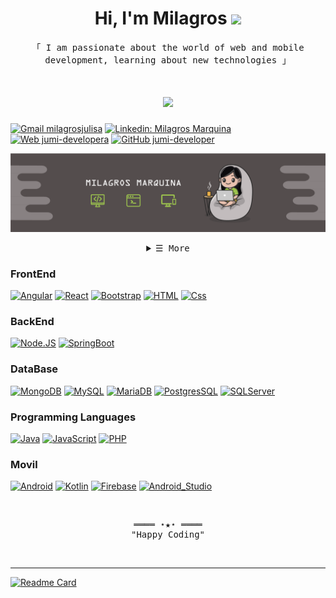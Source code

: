 <h1 align="center"> Hi, I'm Milagros <img src="https://media.giphy.com/media/hvRJCLFzcasrR4ia7z/giphy.gif" width="25px"></h1>


<p align="center">
  <samp>「 I am passionate about the world of web and mobile development, learning about new technologies 」</samp>
  <samp></samp>
</p>


<h1 align="center">
  <a href="https://git.io/typing-svg">
    <img src="https://readme-typing-svg.herokuapp.com?color=%23F7B906&duration=4000&size=17&lines=Dedicated+to+being+a+fullstack+engineer">  
  </a>
</h1> 


[![Gmail milagrosjulisa](https://img.shields.io/badge/-milagrosjulisa.mm@gmail.com-c14438?style=flat-square&logo=Gmail&logoColor=white&link=mailto:milagrosjulisa.mm@gmail.com)](mailto:milagrosjulisa.mm@gmail.com)
[![Linkedin: Milagros Marquina](https://img.shields.io/badge/-Milagros%20Marquina-blue?style=flat-square&logo=Linkedin&logoColor=white&link=https://www.linkedin.com/in/milagros-jumi/)](https://www.linkedin.com/in/milagros-jumi/) 
[![Web jumi-developera](https://img.shields.io/badge/-Portafolio%20Web-c99515?style=flat-square&logo=monkeytie&logoColor=white&link=https://jumi-developer)](https://jumi-developer)
[![GitHub jumi-developer](https://img.shields.io/badge/-Git%20Hub-c17538?style=flat-square&logo=github&logoColor=white&link=https://github.com/jumi-developer)](https://github.com/jumi-developer)


<p align="center">
  <img src="https://github.com//jumi-developer//jumi-developer/raw/main/portada.png"/>
</p>


<!---
<p align="center">
  <img src="https://github.com//jumi-developer//jumi-developer/raw/main/banner.gif"  height="200"/>
</p>
-->


<details align="center">
    <summary> <samp>&#9776; More</samp></summary>
    <p>
       <br>
       <img src="https://github-readme-stats.vercel.app/api/top-langs/?username=milagros-marquina-jumi&layout=compact&theme=onedark" />
       <br>
    </p>
    <p>
       <br>
       <img src="https://github-readme-stats.vercel.app/api/?username=milagros-marquina-jumi&show_icons=true&theme=onedark" />
       <br>
    </p>
</details>


### FrontEnd
[![Angular](https://img.shields.io/badge/Angular-D92B31?style=for-the-badge&logo=angular&logoColor=white&labelColor=101010)]()
[![React](https://img.shields.io/badge/React-5ED3F3?style=for-the-badge&logo=react&logoColor=white&labelColor=101010)]()
[![Bootstrap](https://img.shields.io/badge/Bootstrap-760FF0?style=for-the-badge&logo=bootstrap&logoColor=white&labelColor=101010)]()
[![HTML](https://img.shields.io/badge/html-E96228?style=for-the-badge&logo=html&logoColor=white&labelColor=101010)]()
[![Css](https://img.shields.io/badge/Css-28A3D9?style=for-the-badge&logo=css&logoColor=white&labelColor=101010)]()

### BackEnd
[![Node.JS](https://img.shields.io/badge/Node.JS-339933?style=for-the-badge&logo=node.js&logoColor=white&labelColor=101010)]()
[![SpringBoot](https://img.shields.io/badge/SpringBoot-6AAD3D?style=for-the-badge&logo=SpringBoot&logoColor=white&labelColor=101010)]()

### DataBase
[![MongoDB](https://img.shields.io/badge/MongoDB-47A248?style=for-the-badge&logo=mongodb&logoColor=white&labelColor=101010)]()
[![MySQL](https://img.shields.io/badge/MySQL-4479A1?style=for-the-badge&logo=mysql&logoColor=white&labelColor=101010)]()
[![MariaDB](https://img.shields.io/badge/MariaDB-BA7257?style=for-the-badge&logo=MariaDB&logoColor=white&labelColor=101010)]()
[![PostgresSQL](https://img.shields.io/badge/PostgresSQL-31648C?style=for-the-badge&logo=postgreSQL&logoColor=white&labelColor=101010)]()
[![SQLServer](https://img.shields.io/badge/SQLServer-9B363D?style=for-the-badge&logo=sqlserver&logoColor=white&labelColor=101010)]()

### Programming Languages
[![Java](https://img.shields.io/badge/Java-007396?style=for-the-badge&logo=java&logoColor=white&labelColor=101010)]()
[![JavaScript](https://img.shields.io/badge/JavaScript-F7DF1E?style=for-the-badge&logo=javascript&logoColor=white&labelColor=101010)]()
[![PHP](https://img.shields.io/badge/PHP-7377AD?style=for-the-badge&logo=PHP&logoColor=white&labelColor=101010)]()

### Movil
[![Android](https://img.shields.io/badge/Android-3DDC84?style=for-the-badge&logo=android&logoColor=white&labelColor=101010)]()
[![Kotlin](https://img.shields.io/badge/Kotlin-0095D5?style=for-the-badge&logo=kotlin&logoColor=white&labelColor=101010)]()
[![Firebase](https://img.shields.io/badge/Firebase-FFCA28?style=for-the-badge&logo=firebase&logoColor=white&labelColor=101010)]()
[![Android_Studio](https://img.shields.io/badge/Android_Studio-3DDC84?style=for-the-badge&logo=android-studio&logoColor=white&labelColor=101010)]()

<br>

<samp>
    <p align="center">
        ════ ⋆★⋆ ════
        <br>
        "Happy Coding"
    </p>
</samp>

<br>

---
[![Readme Card](https://github-readme-stats.vercel.app/api/pin/?username=milagros-marquina-jumi&repo=ProyectoFinal-Galaxy&theme=onedark)](https://github.com/milagros-marquina-jumi/ProyectoFinal-Galaxy)
